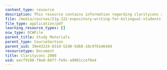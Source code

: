 ```yaml
---
content_type: resource
description: This resource contains information regarding clarityconc 2000.
file: /media/courses/21g-222-expository-writing-for-bilingual-students-fall-2002/eecf9108f8e886f7fe9ca9881ccef8e4_MIT21G_222F02_clarity2000.pdf
file_type: application/pdf
learning_resource_types: []
ocw_type: OCWFile
parent_title: Study Materials
parent_type: CourseSection
parent_uid: 39e43224-831d-52d0-5d68-10c9f61464d4
resourcetype: Document
title: Clarityconc 2000
uid: eecf9108-f8e8-86f7-fe9c-a9881ccef8e4
---
```

